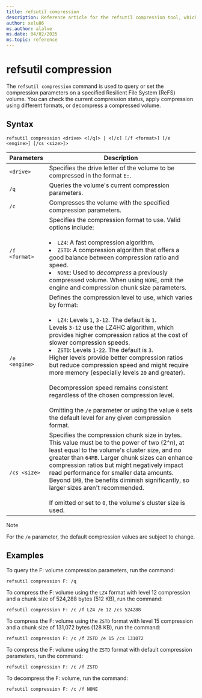 ```yaml
---
title: refsutil compression
description: Reference article for the refsutil compression tool, which queries or modifies compression settings on a Resilient File System (ReFS) volume in Windows.
author: xelu86
ms.author: alalve
ms.date: 04/02/2025
ms.topic: reference
---
```


# refsutil compression

The `refsutil compression` command is used to query or set the compression parameters on a specified Resilient File System (ReFS) volume. You can check the current compression status, apply compression using different formats, or decompress a compressed volume.

## Syntax

```
refsutil compression <drive> <[/q]> | <[/c] [/f <format>] [/e <engine>] [/cs <size>]>
```

| Parameters | Description |
|--|--|
| `<drive>` | Specifies the drive letter of the volume to be compressed in the format `E:`. |
| `/q` | Queries the volume's current compression parameters. |
| `/c` | Compresses the volume with the specified compression parameters. |
| `/f <format>` | Specifies the compression format to use. Valid options include:<br><br> <li>`LZ4`: A fast compression algorithm. <li> `ZSTD`: A compression algorithm that offers a good balance between compression ratio and speed. <li> `NONE`: Used to *decompress* a previously compressed volume. When using `NONE`, omit the engine and compression chunk size parameters.</li> |
| `/e <engine>` | Defines the compression level to use, which varies by format:<br><br> <li> `LZ4`: Levels `1`, `3-12`. The default is `1`. <br>Levels `3-12` use the LZ4HC algorithm, which provides higher compression ratios at the cost of slower compression speeds. <br><li> `ZSTD`: Levels `1-22`. The default is `3`. <br>Higher levels provide better compression ratios but reduce compression speed and might require more memory (especially levels `20` and greater). <br><br>Decompression speed remains consistent regardless of the chosen compression level.</li><br> Omitting the `/e` parameter or using the value `0` sets the default level for any given compression format. |
| `/cs <size>` | Specifies the compression chunk size in bytes. This value must be to the power of two (2^*n*), at least equal to the volume's cluster size, and no greater than `64MB`. Larger chunk sizes can enhance compression ratios but might negatively impact read performance for smaller data amounts. Beyond `1MB`, the benefits diminish significantly, so larger sizes aren't recommended.<br><br> If omitted or set to `0`, the volume's cluster size is used. |

> [!NOTE]
> For the `/e` parameter, the default compression values are subject to change.

## Examples

To query the F: volume compression parameters, run the command:

```
refsutil compression F: /q
```

To compress the F: volume using the `LZ4` format with level 12 compression and a chunk size of 524,288 bytes (512 KB), run the command:

```
refsutil compression F: /c /f LZ4 /e 12 /cs 524288
```

To compress the F: volume using the `ZSTD` format with level 15 compression and a chunk size of 131,072 bytes (128 KB), run the command:

```
refsutil compression F: /c /f ZSTD /e 15 /cs 131072
```

To compress the F: volume using the `ZSTD` format with default compression parameters, run the command:

```
refsutil compression F: /c /f ZSTD
```

To decompress the F: volume, run the command:

```
refsutil compression F: /c /f NONE
```
